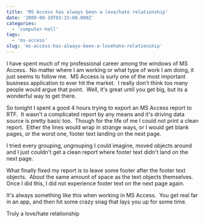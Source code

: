 ```yaml
---
title: 'MS Access has always been a love/hate relationship'
date: '2009-09-19T03:15:08.000Z'
categories:
  - 'computer-hell'
tags:
  - 'ms-access'
slug: 'ms-access-has-always-been-a-lovehate-relationship'
---
```


I have spent much of my professional career among the windows of MS Access.  No matter where I am working or what type of work I am doing, it just seems to follow me.  MS Access is surly one of the most important business application to ever hit the market.  I really don't think too many people would argue that point.  Well, it's great until you get big, but its a wonderful way to get there.

So tonight I spent a good 4 hours trying to export an MS Access report to RTF.  It wasn't a complicated report by any means and it's driving data source is pretty basic too.  Though for the life of me I could not print a clean report.  Either the lines would wrap in strange ways, or I would get blank pages, or the worst one, footer text landing on the next page.

I tried every grouping, ungrouping I could imagine, moved objects around and I just couldn't get a clean report where footer text didn't land on the next page.

What finally fixed my report is to leave some footer after the footer text objects.  About the same amount of space as the text objects themselves.  Once I did this, I did not experience footer text on the next page again.

It's always something like this when working in MS Access.  You get real far in an app, and then hit some crazy snag that lays you up for some time.

Truly a love/hate relationship
